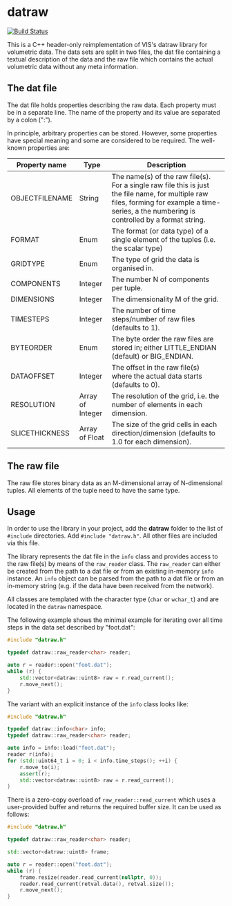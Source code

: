 
# datraw

[![Build Status](https://visualisierungsinstitut.visualstudio.com/datraw/_apis/build/status/UniStuttgart-VISUS.datraw?branchName=master)](https://visualisierungsinstitut.visualstudio.com/datraw/_build/latest?definitionId=5&branchName=master)

This is a C++ header-only reimplementation of VIS's datraw library for volumetric data. The data sets are split in two files, the dat file containing a textual description of the data and the raw file which contains the actual volumetric data without any meta information.

## The dat file
The dat file holds properties describing the raw data. Each property must be in a separate line. The name of the property and its value are separated by a colon (":").

In principle, arbitrary properties can be stored. However, some properties have special meaning and some are considered to be required. The well-known properties are:

| Property name | Type | Description |
| --- | --- | --- |
| OBJECTFILENAME | String | The name(s) of the raw file(s). For a single raw file this is just the file name, for multiple raw files, forming for example a time-series, a the numbering is controlled by a format string. |
| FORMAT | Enum | The format (or data type) of a single element of the tuples (i.e. the scalar type) |
| GRIDTYPE | Enum | The type of grid the data is organised in. |
| COMPONENTS | Integer | The number N of components per tuple. |
| DIMENSIONS | Integer | The dimensionality M of the grid. |
| TIMESTEPS | Integer | The number of time steps/number of raw files (defaults to 1). |
| BYTEORDER | Enum | The byte order the raw files are stored in; either LITTLE_ENDIAN (default) or BIG_ENDIAN. |
| DATAOFFSET | Integer | The offset in the raw file(s) where the actual data starts (defaults to 0). |
| RESOLUTION | Array of Integer | The resolution of the grid, i.e. the number of elements in each dimension. |
| SLICETHICKNESS | Array of Float | The size of the grid cells in each direction/dimension (defaults to 1.0 for each dimension). |

## The raw file
The raw file stores binary data as an M-dimensional array of N-dimensional tuples. All elements of the tuple need to have the same type.

## Usage
In order to use the library in your project, add the **datraw** folder to the list of `#include` directories. Add `#include "datraw.h"`. All other files are included via this file.

The library represents the dat file in the `info` class and provides access to the raw file(s) by means of the `raw_reader` class. The `raw_reader` can either be created from the path to a dat file or from an existing in-memory `info` instance. An `info` object can be parsed from the path to a dat file or from an in-memory string (e.g. if the data have been received from the network).

All classes are templated with the character type (`char` or `wchar_t`) and are located in the `datraw` namespace.

The following example shows the minimal example for iterating over all time steps in the data set described by "foot.dat":

```C++
#include "datraw.h"

typedef datraw::raw_reader<char> reader;

auto r = reader::open("foot.dat");
while (r) {
    std::vector<datraw::uint8> raw = r.read_current();
    r.move_next();
}
```

The variant with an explicit instance of the `info` class looks like:


```C++
#include "datraw.h"

typedef datraw::info<char> info;
typedef datraw::raw_reader<char> reader;

auto info = info::load("foot.dat");
reader r(info);
for (std::uint64_t i = 0; i < info.time_steps(); ++i) {
    r.move_to(i);
    assert(r);
    std::vector<datraw::uint8> raw = r.read_current();
}
```

There is a zero-copy overload of `raw_reader::read_current` which uses a user-provided buffer and returns the required buffer size. It can be used as follows:

```C++
#include "datraw.h"

typedef datraw::raw_reader<char> reader;

std::vector<datraw::uint8> frame;

auto r = reader::open("foot.dat");
while (r) {
    frame.resize(reader.read_current(nullptr, 0));
    reader.read_current(retval.data(), retval.size());
    r.move_next();
}
```

